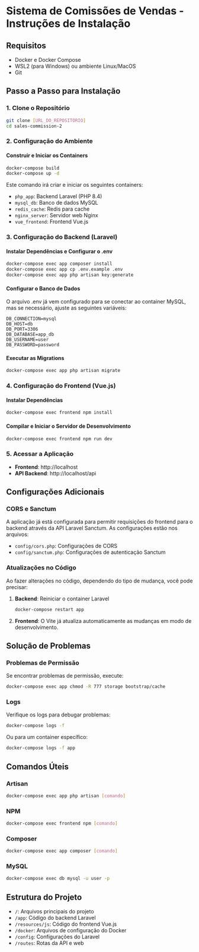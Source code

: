 # Sistema de Comissões de Vendas - Instruções de Instalação

## Requisitos

- Docker e Docker Compose
- WSL2 (para Windows) ou ambiente Linux/MacOS
- Git

## Passo a Passo para Instalação

### 1. Clone o Repositório

```bash
git clone [URL_DO_REPOSITÓRIO]
cd sales-commission-2
```

### 2. Configuração do Ambiente

#### Construir e Iniciar os Containers

```bash
docker-compose build
docker-compose up -d
```

Este comando irá criar e iniciar os seguintes containers:
- `php_app`: Backend Laravel (PHP 8.4)
- `mysql_db`: Banco de dados MySQL
- `redis_cache`: Redis para cache
- `nginx_server`: Servidor web Nginx
- `vue_frontend`: Frontend Vue.js

### 3. Configuração do Backend (Laravel)

#### Instalar Dependências e Configurar o .env

```bash
docker-compose exec app composer install
docker-compose exec app cp .env.example .env
docker-compose exec app php artisan key:generate
```

#### Configurar o Banco de Dados

O arquivo .env já vem configurado para se conectar ao container MySQL, mas se necessário, ajuste as seguintes variáveis:

```
DB_CONNECTION=mysql
DB_HOST=db
DB_PORT=3306
DB_DATABASE=app_db
DB_USERNAME=user
DB_PASSWORD=password
```

#### Executar as Migrations

```bash
docker-compose exec app php artisan migrate
```

### 4. Configuração do Frontend (Vue.js)

#### Instalar Dependências

```bash
docker-compose exec frontend npm install
```

#### Compilar e Iniciar o Servidor de Desenvolvimento

```bash
docker-compose exec frontend npm run dev
```

### 5. Acessar a Aplicação

- **Frontend**: http://localhost
- **API Backend**: http://localhost/api

## Configurações Adicionais

### CORS e Sanctum

A aplicação já está configurada para permitir requisições do frontend para o backend através da API Laravel Sanctum. As configurações estão nos arquivos:

- `config/cors.php`: Configurações de CORS
- `config/sanctum.php`: Configurações de autenticação Sanctum

### Atualizações no Código

Ao fazer alterações no código, dependendo do tipo de mudança, você pode precisar:

1. **Backend**: Reiniciar o container Laravel
   ```bash
   docker-compose restart app
   ```

2. **Frontend**: O Vite já atualiza automaticamente as mudanças em modo de desenvolvimento.

## Solução de Problemas

### Problemas de Permissão

Se encontrar problemas de permissão, execute:

```bash
docker-compose exec app chmod -R 777 storage bootstrap/cache
```

### Logs

Verifique os logs para debugar problemas:

```bash
docker-compose logs -f
```

Ou para um container específico:

```bash
docker-compose logs -f app
```

## Comandos Úteis

### Artisan

```bash
docker-compose exec app php artisan [comando]
```

### NPM

```bash
docker-compose exec frontend npm [comando]
```

### Composer

```bash
docker-compose exec app composer [comando]
```

### MySQL

```bash
docker-compose exec db mysql -u user -p
```

## Estrutura do Projeto

- `/`: Arquivos principais do projeto
- `/app`: Código do backend Laravel
- `/resources/js`: Código do frontend Vue.js
- `/docker`: Arquivos de configuração do Docker
- `/config`: Configurações do Laravel
- `/routes`: Rotas da API e web
